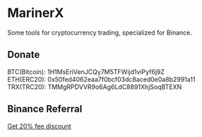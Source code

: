 # MarinerX
Some tools for cryptocurrency trading, specialized for Binance.

## Donate
BTC(Bitcoin): 1H1MsEriVenJCQy7M5TFWijd1viPyf6j9Z<br/>
ETH(ERC20): 0x50fed4062eaa7f0bcf03dc8aced0e0a8b2991a11<br/>
TRX(TRC20): TMMgRPDVVR9o6Ag6LdC8891XhjSoqBTEXN<br/>

## Binance Referral
[Get 20% fee discount](https://accounts.binance.com/en/register?ref=359425784&utm_campaign=web_share_copy)
